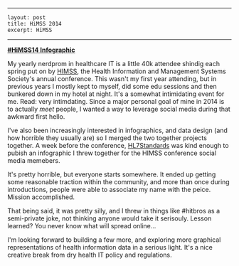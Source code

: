 
---
    layout: post
    title: HiMSS 2014
    excerpt: HiMSS
---



**[#HiMSS14 Infographic][2]**

My yearly nerdprom in healthcare IT is a little 40k attendee shindig each spring put on by [HIMSS][1], the Health Information and Management Systems Society's annual conference. This wasn't my first year attending, but in previous years I mostly kept to myself, did some edu sessions and then bunkered down in my hotel at night.  It's a somewhat intimidating event for me.  Read:  very intimdating. Since a major personal goal of mine in 2014 is to actually _meet_ people, I wanted a way to leverage social media during that awkward first hello. 

I've also been increasingly interested in infographics, and data design (and how horrible they usually are) so I merged the two together projects together.  A week before the conference, [HL7Standards][2] was kind enough to pubish an infographic I threw together for the HIMSS conference social media memebers. 

It's pretty horrible, but everyone starts somewhere.  It ended up getting some reasonable traction within the community, and more than once during introductions, people were able to associate my name with the peice.  Mission accomplished.

That being said, it was pretty silly, and I threw in things like #hitbros as a semi-private joke, not thinking anyone would take it serisouly.  Lesson learned?  You never know what will spread online...

I'm looking forward to building a few more, and exploring more graphical representations of health information data in a serious light.  It's a nice creative break from dry health IT policy and regulations. 



[1]: http://www.himssconference.org/
[2]: http://www.hl7standards.com/blog/2014/02/19/infographic-social-media-in-health-technology/
